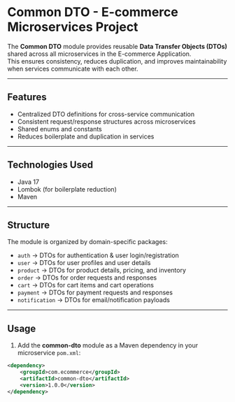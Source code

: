 # Common DTO - E-commerce Microservices Project

The **Common DTO** module provides reusable **Data Transfer Objects (DTOs)** shared across all microservices in the E-commerce Application.  
This ensures consistency, reduces duplication, and improves maintainability when services communicate with each other.

---

## Features

- Centralized DTO definitions for cross-service communication
- Consistent request/response structures across microservices
- Shared enums and constants
- Reduces boilerplate and duplication in services

---

## Technologies Used

- Java 17
- Lombok (for boilerplate reduction)
- Maven

---

## Structure

The module is organized by domain-specific packages:

- `auth` → DTOs for authentication & user login/registration
- `user` → DTOs for user profiles and user details
- `product` → DTOs for product details, pricing, and inventory
- `order` → DTOs for order requests and responses
- `cart` → DTOs for cart items and cart operations
- `payment` → DTOs for payment requests and responses
- `notification` → DTOs for email/notification payloads

---

## Usage

1. Add the **common-dto** module as a Maven dependency in your microservice `pom.xml`:

```xml
<dependency>
    <groupId>com.ecommerce</groupId>
    <artifactId>common-dto</artifactId>
    <version>1.0.0</version>
</dependency>
